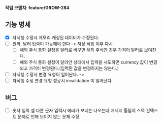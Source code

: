 **작업 브랜치: feature/GROW-284**

## 기능 명세
- [x] 자식행 수정시 메모리 캐싱된 데이터가 수정된다.
- [ ] 원화, 달러 입력이 가능해야 한다 -> 저장 작업 이후 다시
  - [ ] 해외 주식 통화 설정을 달러로 바꾸면 해외 주식인 경우 가격이 달러로 보여진다.
  - [ ] 해외 주식 통화 설정이 달러인 상태에서 입력을 시도하면 currency 값이 변경되고 가격이 변경된다.(입력된 값을 변경하지는 않는다.)
- [ ] 자식행 수정시 변경 요청이 일어난다. ->
- [ ] 자식행 수정 변경 요청 성공시 invalidation 이 일어난다.

## 버그
- [ ] 숫자 입력 셀 다른 문자 입력시 에러가 보더는 나오는데 메세지 툴팁이 스택 컨텍스트 문제로 인해 보이지 않는 문제 수정
